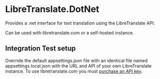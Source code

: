 # LibreTranslate.DotNet 

Provides a .net interface for text translation using the LibreTranslate API. 

Can be used with libretranslate.com or a self-hosted instance.

## Integration Test setup

Override the default appsettings.json file with an identical file named appsettings.local.json with the URL and API of your own LibreTranslate instance. To use libretranslate.com you must [purchase an API key](https://portal.libretranslate.com/).